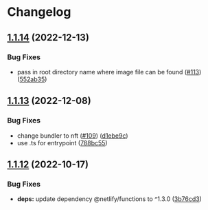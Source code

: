 # Changelog

## [1.1.14](https://github.com/netlify/gatsby-runner/compare/gatsby-runner-v1.1.13...gatsby-runner-v1.1.14) (2022-12-13)


### Bug Fixes

* pass in root directory name where image file can be found ([#113](https://github.com/netlify/gatsby-runner/issues/113)) ([552ab35](https://github.com/netlify/gatsby-runner/commit/552ab3536df691cd058f2355b407dcc0d53e9ce5))

## [1.1.13](https://github.com/netlify/gatsby-runner/compare/gatsby-runner-v1.1.12...gatsby-runner-v1.1.13) (2022-12-08)


### Bug Fixes

* change bundler to nft ([#109](https://github.com/netlify/gatsby-runner/issues/109)) ([d1ebe9c](https://github.com/netlify/gatsby-runner/commit/d1ebe9c03e0abdd4d34464effa27804a18333a7a))
* use .ts for entrypoint ([788bc55](https://github.com/netlify/gatsby-runner/commit/788bc55634762e4cb15482dd5b36098a651ce0a3))

## [1.1.12](https://github.com/netlify/gatsby-runner/compare/gatsby-runner-v1.1.11...gatsby-runner-v1.1.12) (2022-10-17)


### Bug Fixes

* **deps:** update dependency @netlify/functions to ^1.3.0 ([3b76cd3](https://github.com/netlify/gatsby-runner/commit/3b76cd3e66054e15b6560d297398a3b81df22808))
